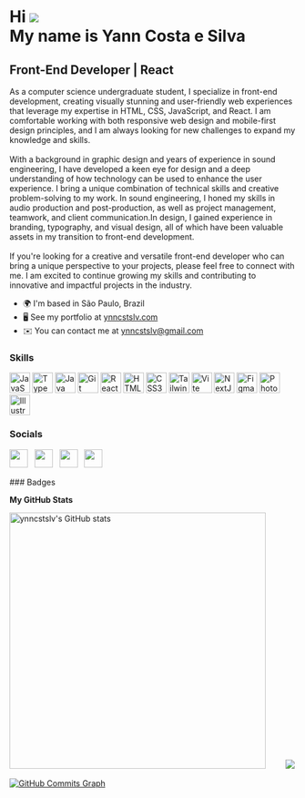 Hi ![](https://user-images.githubusercontent.com/18350557/176309783-0785949b-9127-417c-8b55-ab5a4333674e.gif)<br>
My name is Yann Costa e Silva
==========================================================================================================================================

## Front-End Developer | React

As a computer science undergraduate student, I specialize in front-end development, creating visually stunning and user-friendly web experiences that leverage my expertise in HTML, CSS, JavaScript, and React. I am comfortable working with both responsive web design and mobile-first design principles, and I am always looking for new challenges to expand my knowledge and skills.<br><br>
With a background in graphic design and years of experience in sound engineering, I have developed a keen eye for design and a deep understanding of how technology can be used to enhance the user experience. I bring a unique combination of technical skills and creative problem-solving to my work. In sound engineering, I honed my skills in audio production and post-production, as well as project management, teamwork, and client communication.In design, I gained experience in branding, typography, and visual design, all of which have been valuable assets in my transition to front-end development.<br><br>
If you're looking for a creative and versatile front-end developer who can bring a unique perspective to your projects, please feel free to connect with me. I am excited to continue growing my skills and contributing to innovative and impactful projects in the industry.

- 🌍 I'm based in São Paulo, Brazil
- 🖥️ See my portfolio at [ynncstslv.com](http://ynncstslv.com/)
- ✉️ You can contact me at [ynncstslv@gmail.com](mailto:ynncstslv@gmail.com)

### Skills

<p align="left">
<a href="https://developer.mozilla.org/en-US/docs/Web/JavaScript" target="_blank" rel="noreferrer"><img src="https://raw.githubusercontent.com/danielcranney/readme-generator/main/public/icons/skills/javascript-colored.svg" width="36" height="36" alt="JavaScript" /></a>
<a href="https://www.typescriptlang.org/" target="_blank" rel="noreferrer"><img src="https://raw.githubusercontent.com/danielcranney/readme-generator/main/public/icons/skills/typescript-colored.svg" width="36" height="36" alt="TypeScript" /></a>
<a href="https://www.oracle.com/java/" target="_blank" rel="noreferrer"><img src="https://raw.githubusercontent.com/danielcranney/readme-generator/main/public/icons/skills/java-colored.svg" width="36" height="36" alt="Java" /></a>
<a href="https://git-scm.com/" target="_blank" rel="noreferrer"><img src="https://raw.githubusercontent.com/danielcranney/readme-generator/main/public/icons/skills/git-colored.svg" width="36" height="36" alt="Git" /></a>
<a href="https://reactjs.org/" target="_blank" rel="noreferrer"><img src="https://raw.githubusercontent.com/danielcranney/readme-generator/main/public/icons/skills/react-colored.svg" width="36" height="36" alt="React" /></a>
<a href="https://developer.mozilla.org/en-US/docs/Glossary/HTML5" target="_blank" rel="noreferrer"><img src="https://raw.githubusercontent.com/danielcranney/readme-generator/main/public/icons/skills/html5-colored.svg" width="36" height="36" alt="HTML5" /></a>
<a href="https://www.w3.org/TR/CSS/#css" target="_blank" rel="noreferrer"><img src="https://raw.githubusercontent.com/danielcranney/readme-generator/main/public/icons/skills/css3-colored.svg" width="36" height="36" alt="CSS3" /></a>
<a href="https://tailwindcss.com/" target="_blank" rel="noreferrer"><img src="https://raw.githubusercontent.com/danielcranney/readme-generator/main/public/icons/skills/tailwindcss-colored.svg" width="36" height="36" alt="TailwindCSS" /></a>
<a href="https://vitejs.dev/" target="_blank" rel="noreferrer"><img src="https://raw.githubusercontent.com/danielcranney/readme-generator/main/public/icons/skills/vite-colored.svg" width="36" height="36" alt="Vite" /></a>
<a href="https://nextjs.org/docs" target="_blank" rel="noreferrer"><img src="https://raw.githubusercontent.com/danielcranney/readme-generator/main/public/icons/skills/nextjs-colored.svg" width="36" height="36" alt="NextJs" /></a>
<a href="https://www.figma.com/" target="_blank" rel="noreferrer"><img src="https://raw.githubusercontent.com/danielcranney/readme-generator/main/public/icons/skills/figma-colored.svg" width="36" height="36" alt="Figma" /></a>
<a href="https://www.adobe.com/uk/products/photoshop.html" target="_blank" rel="noreferrer"><img src="https://raw.githubusercontent.com/danielcranney/readme-generator/main/public/icons/skills/photoshop-colored.svg" width="36" height="36" alt="Photoshop" /></a>
<a href="adobe.com/uk/products/illustrator.html" target="_blank" rel="noreferrer"><img src="https://raw.githubusercontent.com/danielcranney/readme-generator/main/public/icons/skills/illustrator-colored.svg" width="36" height="36" alt="Illustrator" /></a>
</p>

### Socials

<p align="left"> <a href="https://www.github.com/ynncstslv" target="_blank" rel="noreferrer"><img src="https://raw.githubusercontent.com/danielcranney/readme-generator/main/public/icons/socials/github.svg" width="32" height="32" /></a>&nbsp;&nbsp;&nbsp;<a href="https://www.linkedin.com/in/ynncstslv" target="_blank" rel="noreferrer"><img src="https://raw.githubusercontent.com/danielcranney/readme-generator/main/public/icons/socials/linkedin.svg" width="32" height="32" /></a>&nbsp;&nbsp;&nbsp;<a href="http://www.instagram.com/ynncstslv" target="_blank" rel="noreferrer"><img src="https://raw.githubusercontent.com/danielcranney/readme-generator/main/public/icons/socials/instagram.svg" width="32" height="32" /></a>&nbsp;&nbsp;&nbsp;<a href="https://www.twitter.com/ynncstslv" target="_blank" rel="noreferrer"><img src="https://raw.githubusercontent.com/danielcranney/readme-generator/main/public/icons/socials/twitter.svg" width="32" height="32" /></a></p>
### Badges

<b>My GitHub Stats</b>

<a href="http://www.github.com/ynncstslv"><img src="https://github-readme-stats.vercel.app/api?username=ynncstslv&show_icons=true&hide=&count_private=true&title_color=ec4899&text_color=ffffff&icon_color=ec4899&bg_color=171717&hide_border=true&show_icons=true" alt="ynncstslv's GitHub stats" width="450px" /></a>&nbsp;&nbsp;&nbsp;&nbsp;&nbsp;&nbsp;&nbsp;&nbsp;&nbsp;<a href="http://www.github.com/ynncstslv"><img src="https://github-readme-streak-stats.herokuapp.com/?user=ynncstslv&stroke=ffffff&background=171717&ring=ec4899&fire=ec4899&currStreakNum=ffffff&currStreakLabel=ec4899&sideNums=ffffff&sideLabels=ffffff&dates=ffffff&hide_border=true" /></a>

<a href="http://www.github.com/ynncstslv"><img src="https://github-readme-activity-graph.cyclic.app/graph?username=ynncstslv&bg_color=171717&color=ffffff&line=ec4899&point=ffffff&area_color=171717&area=true&hide_border=true&custom_title=GitHub%20Commits%20Graph" alt="GitHub Commits Graph" /></a>
